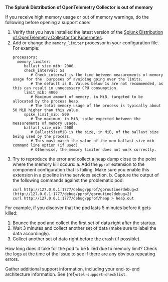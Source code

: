 **The Splunk Distribution of OpenTelemetry Collector is out of memory**

If you receive high memory usage or out of memory warnings, do the following before opening a support case:

1. Verify that you have installed the latest version of the <a class="external" href="https://github.com/signalfx/splunk-otel-collector-chart/releases" target="_blank">Splunk Distribution of OpenTelemetry Collector for Kubernetes</a>.
2. Add or change the `memory_limiter` processor in your configuration file. For example:
   ```
   processors:
     memory_limiter:
        ballast_size_mib: 2000
        check_interval: 5s
           # Check_interval is the time between measurements of memory usage for the  purposes of avoiding going over the limits. 
           # The default is 0. Values below 1s are not recommended, as this can result in unnecessary CPU consumption.
        limit_mib: 4000
           # ​​Maximum amount of memory, in MiB, targeted to be allocated by the process heap. 
           # The total memory usage of the process is typically about 50 MiB higher than this value.
        spike_limit_mib: 500
           # The maximum, in MiB, spike expected between the measurements of memory usage.
        ballast_size_mib: 2000
           # BallastSizeMiB is the size, in MiB, of the ballast size being used by the process. 
           # This must match the value of the mem-ballast-size-mib command line option (if used). 
           # Otherwise, the memory limiter does not work correctly.
   ```
3. Try to reproduce the error and collect a heap dump close to the point where the memory kill occurs:
   a. Add the `pprof` extension to the component configuration that is failing. Make sure you enable this extension in a pipeline in the services section. 
   b. Capture the output of the following commands against the problematic pod:
   ```
   curl http://127.0.0.1:1777/debug/pprof/goroutine?debug=2 (http://127.0.0.1:1777/debug/pprof/goroutine?debug=2)
   curl http://127.0.0.1:1777/debug/pprof/heap > heap.out
   ```
  
For example, if you discover that the pod lasts 5 minutes before it gets killed:

1. Bounce the pod and collect the first set of data right after the startup. 
2. Wait 3 minutes and collect another set of data (make sure to label the data accordingly). 
3. Collect another set of data right before the crash (if possible).

How long does it take for the pod to be killed due to memory limit? Check the logs at the time of the issue to see if there are any obvious repeating errors.

Gather additional support information, including your end-to-end architecture information. See {ref}`otel-support-checklist`.
